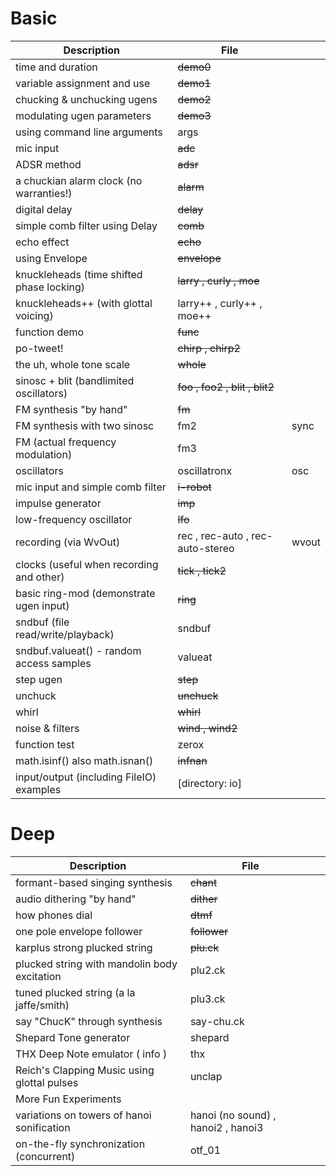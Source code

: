 # Basic

| Description                               | File                             |       |
|-------------------------------------------|----------------------------------|-------|
| time and duration                         | ~~demo0~~                        |       |
| variable assignment and use               | ~~demo1~~                        |       |
| chucking & unchucking ugens               | ~~demo2~~                        |       |
| modulating ugen parameters                | ~~demo3~~                        |       |
| using command line arguments              | args                             |       |
| mic input                                 | ~~adc~~                          |       |
| ADSR method                               | ~~adsr~~                         |       |
| a chuckian alarm clock (no warranties!)   | ~~alarm~~                        |       |
| digital delay                             | ~~delay~~                        |       |
| simple comb filter using Delay            | ~~comb~~                         |       |
| echo effect                               | ~~echo~~                         |       |
| using Envelope                            | ~~envelope~~                     |       |
| knuckleheads (time shifted phase locking) | ~~larry , curly , moe~~          |       |
| knuckleheads++ (with glottal voicing)     | larry++ , curly++ , moe++        |       |
| function demo                             | ~~func~~                         |       |
| po-tweet!                                 | ~~chirp , chirp2~~               |       |
| the uh, whole tone scale                  | ~~whole~~                        |       |
| sinosc + blit (bandlimited oscillators)   | ~~foo , foo2 , blit , blit2~~    |       |
| FM synthesis "by hand"                    | ~~fm~~                           |       |
| FM synthesis with two sinosc              | fm2                              | sync  |
| FM (actual frequency modulation)          | fm3                              |       |
| oscillators                               | oscillatronx                     | osc   |
| mic input and simple comb filter          | ~~i-robot~~                      |       |
| impulse generator                         | ~~imp~~                          |       |
| low-frequency oscillator                  | ~~lfo~~                          |       |
| recording (via WvOut)                     | rec , rec-auto , rec-auto-stereo | wvout |
| clocks (useful when recording and other)  | ~~tick , tick2~~                 |       |
| basic ring-mod (demonstrate ugen input)   | ~~ring~~                         |       |
| sndbuf (file read/write/playback)         | sndbuf                           |       |
| sndbuf.valueat() - random access samples  | valueat                          |       |
| step ugen                                 | ~~step~~                         |       |
| unchuck                                   | ~~unchuck~~                      |       |
| whirl                                     | ~~whirl~~                        |       |
| noise & filters                           | ~~wind , wind2~~                 |       |
| function test                             | zerox                            |       |
| math.isinf() also math.isnan()            | ~~infnan~~                       |       |
| input/output (including FileIO) examples  | [directory: io]                  |       |

# Deep

| Description                                  | File                           |       |
|----------------------------------------------|--------------------------------|-------|
| formant-based singing synthesis              | ~~chant~~                          |       |
| audio dithering "by hand"                    | ~~dither~~                         |       |
| how phones dial                              | ~~dtmf~~                           |       |
| one pole envelope follower                   | ~~follower~~                       |       |
| karplus strong plucked string                | ~~plu.ck~~                         |       |
| plucked string with mandolin body excitation | plu2.ck                        |       |
| tuned plucked string (a la jaffe/smith)      | plu3.ck                        |       |
| say "ChucK" through synthesis                | say-chu.ck                     |       |
| Shepard Tone generator                       | shepard                        |       |
| THX Deep Note emulator ( info )              | thx                            |       |
| Reich's Clapping Music using glottal pulses  | unclap                         |       |
| More Fun Experiments                         |                                |       |
| variations on towers of hanoi sonification   | hanoi (no sound) , hanoi2 , hanoi3 |       |
| on-the-fly synchronization (concurrent)      | otf_01                         |